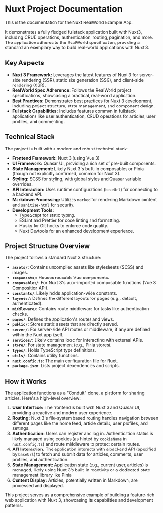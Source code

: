 # Nuxt Project Documentation

This is the documentation for the Nuxt RealWorld Example App.

It demonstrates a fully fledged fullstack application built with Nuxt3, including CRUD operations, authentication, routing, pagination, and more. The application adheres to the RealWorld specification, providing a standard an exemplary way to build real-world applications with Nuxt 3.

## Key Aspects

- **Nuxt 3 Framework:** Leverages the latest features of Nuxt 3 for server-side rendering (SSR), static site generation (SSG), and client-side rendering (CSR).
- **RealWorld Spec Adherence:** Follows the RealWorld project specifications, showcasing a practical, real-world application.
- **Best Practices:** Demonstrates best practices for Nuxt 3 development, including project structure, state management, and component design.
- **Fullstack Capabilities:** Includes features common in fullstack applications like user authentication, CRUD operations for articles, user profiles, and commenting.

## Technical Stack

The project is built with a modern and robust technical stack:

- **Frontend Framework:** Nuxt 3 (using Vue 3)
- **UI Framework:** Quasar UI, providing a rich set of pre-built components.
- **State Management:** Likely Nuxt 3's built-in composables or Pinia (though not explicitly confirmed, common for Nuxt 3).
- **Styling:** SCSS for styling, with global styles and Quasar variable overrides.
- **API Interaction:** Uses runtime configurations (`baseUrl`) for connecting to a backend API.
- **Markdown Processing:** Utilizes `marked` for rendering Markdown content and `sanitize-html` for security.
- **Development Tools:**
    - TypeScript for static typing.
    - ESLint and Prettier for code linting and formatting.
    - Husky for Git hooks to enforce code quality.
    - Nuxt Devtools for an enhanced development experience.

## Project Structure Overview

The project follows a standard Nuxt 3 structure:

- **`assets/`**: Contains uncompiled assets like stylesheets (SCSS) and images.
- **`components/`**: Houses reusable Vue components.
- **`composables/`**: For Nuxt 3's auto-imported composable functions (Vue 3 Composition API).
- **`constants/`**: Likely holds application-wide constants.
- **`layouts/`**: Defines the different layouts for pages (e.g., default, authenticated).
- **`middleware/`**: Contains route middleware for tasks like authentication checks.
- **`pages/`**: Defines the application's routes and views.
- **`public/`**: Stores static assets that are directly served.
- **`server/`**: For server-side API routes or middleware, if any are defined within the Nuxt app itself.
- **`services/`**: Likely contains logic for interacting with external APIs.
- **`store/`**: For state management (e.g., Pinia stores).
- **`types/`**: Holds TypeScript type definitions.
- **`utils/`**: Contains utility functions.
- **`nuxt.config.ts`**: The main configuration file for Nuxt.
- **`package.json`**: Lists project dependencies and scripts.

## How it Works

The application functions as a "Conduit" clone, a platform for sharing articles. Here's a high-level overview:

1.  **User Interface:** The frontend is built with Nuxt 3 and Quasar UI, providing a reactive and modern user experience.
2.  **Routing:** Nuxt 3's file-system based routing handles navigation between different pages like the home feed, article details, user profiles, and settings.
3.  **Authentication:** Users can register and log in. Authentication status is likely managed using cookies (as hinted by `cookieName` in `nuxt.config.ts`) and route middleware to protect certain routes.
4.  **API Interaction:** The application interacts with a backend API (specified by `baseUrl`) to fetch and submit data for articles, comments, user profiles, and authentication.
5.  **State Management:** Application state (e.g., current user, articles) is managed, likely using Nuxt 3's built-in reactivity or a dedicated state management library like Pinia.
6.  **Content Display:** Articles, potentially written in Markdown, are processed and displayed.

This project serves as a comprehensive example of building a feature-rich web application with Nuxt 3, showcasing its capabilities and development patterns.
